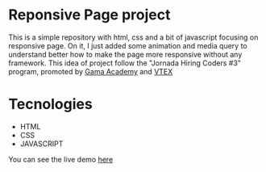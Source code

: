 # Reponsive Page project 
This is a simple repository with html, css and a bit of javascript focusing on responsive page.
On it, I just added some animation and media query to understand better how to make the page more responsive without any framework. This idea of project follow 
the "Jornada Hiring Coders #3" program, promoted by [Gama Academy](https://www.gama.academy/) and [VTEX](https://vtex.com/us-en/)

# Tecnologies
* HTML
* CSS
* JAVASCRIPT

You can see the live demo [here](https://fariasmi.github.io/projeto-css/)
